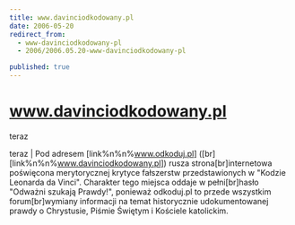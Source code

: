 ```yaml
---
title: www.davinciodkodowany.pl
date: 2006-05-20
redirect_from: 
  - www-davinciodkodowany-pl
  - 2006/2006.05.20-www-davinciodkodowany-pl

published: true
---
```




# www.davinciodkodowany.pl

<time>teraz</time>

teraz | Pod adresem [link%n%n%www.odkoduj.pl] ([br][link%n%n%www.davinciodkodowany.pl]) rusza strona[br]internetowa poświęcona merytorycznej krytyce fałszerstw przedstawionych w "Kodzie Leonarda da Vinci". Charakter tego miejsca oddaje w pełni[br]hasło "Odważni szukają Prawdy!", ponieważ odkoduj.pl to przede wszystkim forum[br]wymiany informacji na temat historycznie udokumentowanej prawdy o Chrystusie, Piśmie Świętym i Kościele katolickim.

<!--CONTENT FROM OLD SERVER (jos before 2013): teraz | Pod adresem [link%n%n%www.odkoduj.pl] ([br][link%n%n%www.davinciodkodowany.pl]) rusza strona[br]internetowa poświęcona merytorycznej krytyce fałszerstw przedstawionych w "Kodzie Leonarda da Vinci". Charakter tego miejsca oddaje w pełni[br]hasło "Odważni szukają Prawdy!", ponieważ odkoduj.pl to przede wszystkim forum[br]wymiany informacji na temat historycznie udokumentowanej prawdy o Chrystusie, Piśmie Świętym i Kościele katolickim.
-->

<!--{{json:{"created_date":"2006-05-20 19:09:54","publish_down":"0000-00-00 00:00:00","id":"360"}}}-->